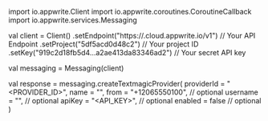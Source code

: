 import io.appwrite.Client
import io.appwrite.coroutines.CoroutineCallback
import io.appwrite.services.Messaging

val client = Client()
    .setEndpoint("https://<REGION>.cloud.appwrite.io/v1") // Your API Endpoint
    .setProject("5df5acd0d48c2") // Your project ID
    .setKey("919c2d18fb5d4...a2ae413da83346ad2") // Your secret API key

val messaging = Messaging(client)

val response = messaging.createTextmagicProvider(
    providerId = "<PROVIDER_ID>",
    name = "<NAME>",
    from = "+12065550100", // optional
    username = "<USERNAME>", // optional
    apiKey = "<API_KEY>", // optional
    enabled = false // optional
)
